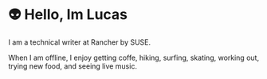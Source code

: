 # 👽 Hello, Im Lucas

I am a technical writer at Rancher by SUSE. 

When I am offline, I enjoy getting coffe, hiking, surfing, skating, working out, trying new food, and seeing live music. 
